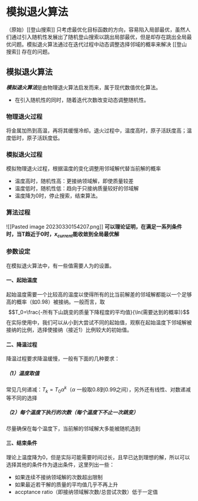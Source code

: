 # 模拟退火算法

（原始）[[登山搜索]] 只考虑最优化目标函数的方向，容易陷入局部最优，虽然人们通过引入随机性发展出了随机登山搜索以跳出局部最优，但是却存在跳出全局最优问题。模拟退火算法通过在迭代过程中动态调整选择邻域的概率来解决 [[登山搜索]] 存在的问题。

## 模拟退火算法

***模拟退火算法***是由物理退火算法启发而来，属于现代数值优化算法。
* 在引入随机性的同时，随着迭代次数改变动态调整随机性。

### 物理退火过程

将金属加热到高温，再将其缓慢冷却。退火过程中，温度高时，原子活跃度高；温度低时，原子活跃度低。

### 模拟退火过程

模拟物理退火过程，根据温度的变化调整用邻域解代替当前解的概率
* 温度高时，随机性高：更接纳领域解，即使质量较差
* 温度低时，随机性低：趋向于只接纳质量较好的邻域解
* 温度降为0时，停止搜索，结束算法。

### 算法过程

![[Pasted image 20230330154207.png]]
**可以理论证明，在满足一系列条件时，当T趋近于0时，$x_{current}$能收敛到全局最优解**

### 参数设定

在模拟退火算法中，有一些值需要人为的设置。

#### 一、起始温度

起始温度需要一个比较高的温度以使得所有的比当前解差的邻域解都能以一个足够高的概率（如0.98）被接纳。一般而言，取
$$T_0=\frac{-所有下山跳变的质量下降程度的平均值}{\ln(需要达到的概率)}$$
在实际使用中，我们可以从小到大尝试不同的起始值，观察在起始温度下邻域解被接纳的比例，选择使接纳（接近1）比例较大的初始值。

#### 二、降温过程

降温过程要求降温缓慢，一般有下面的几种要求：

##### （1）温度取值

常见几何递减：$T_k=T_0\alpha^k$（$\alpha$ 一般取0.8到0.99之间），另外还有线性、对数递减等不同的选择

##### （2）每个温度下执行的次数（每个温度下不止一次跳变）

尽量确保在每个温度下，当前解的邻域解大多能被随机选到

#### 三、结束条件

理论上温度降为0，但是实际可能需要时间过长，且早已达到理想的解，所以可以选择其他的条件作为退出条件，这里列出一些：
* 如果连续不接纳领域解的次数超出限制
* 如果最近若干解的质量的平均值几乎不再上升
* accptance ratio（即接纳领域解次数/总尝试次数）低于一定值